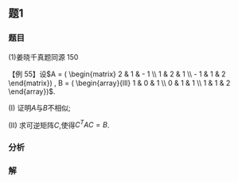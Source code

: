 ## 题1
### 题目
(1)姜晓千真题同源 150 

【例 55】设$A = ( \begin{matrix} 2 & 1 &  - 1 \\  1 & 2 & 1 \\   - 1 & 1 & 2 \end{matrix}) , B = ( \begin{array}{lll} 1 & 0 & 1 \\  0 & 1 & 1 \\  1 & 1 & 2 \end{array})$.

(I) 证明$A$与$B$不相似;

(II) 求可逆矩阵$C$,使得${C}^{T}{AC} = B$.

### 分析

### 解